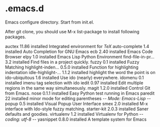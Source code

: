 .emacs.d
========

Emacs configure directory. Start from init.el. 

After git clone, you should use M-x list-package to install following packages.

  auctex             11.86        installed  Integrated environment for *TeX*
  auto-complete      1.4          installed  Auto Completion for GNU Emacs
  ecb                2.40         installed  Emacs Code Browser
  elpy               1.0          installed  Emacs Lisp Python Environment
  find-file-in-pr... 3.2          installed  Find files in a project quickly.
  fuzzy              0.1          installed  Fuzzy Matching
  highlight-inden... 0.5.0        installed  Function for highlighting indentation
  idle-highlight-... 1.1.2        installed  highlight the word the point is on
  ido-ubiquitous     1.6          installed  Use ido (nearly) everywhere.
  idomenu            0.1          installed  imenu tag selection with ido
  iedit              0.97         installed  Edit multiple regions in the same way simultaneously.
  magit              1.2.0        installed  Control Git from Emacs.
  nose               0.1.1        installed  Easy Python test running in Emacs
  paredit            22           installed  minor mode for editing parentheses  -*- Mode: Emacs-Lisp -*-
  popup              0.5          installed  Visual Popup User Interface
  smex               2.0          installed  M-x interface with Ido-style fuzzy matching.
  starter-kit        2.0.3        installed  Saner defaults and goodies.
  virtualenv         1.2          installed  Virtualenv for Python  -*- coding: utf-8 -*-
  yasnippet          0.8.0        installed  A template system for Emacs

